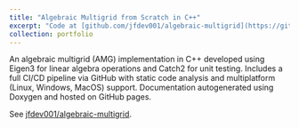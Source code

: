 ```yaml
---
title: "Algebraic Multigrid from Scratch in C++"
excerpt: "Code at [github.com/jfdev001/algebraic-multigrid](https://github.com/jfdev001/algebraic-multigrid). Figure below from [Pawar 2019](https://www.mdpi.com/2311-5521/4/3/159).<br/><img src='/images/amg_with_vcycle.png'>"
collection: portfolio
---
```


An algebraic multigrid (AMG) implementation in C++ developed using
Eigen3 for linear algebra operations and Catch2 for unit testing. Includes a 
full CI/CD pipeline via GitHub with static code analysis and multiplatform (Linux,
Windows, MacOS) support. Documentation autogenerated using Doxygen and hosted on 
GitHub pages.

See [jfdev001/algebraic-multigrid](https://github.com/jfdev001/algebraic-multigrid).

